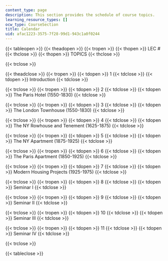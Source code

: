 ```yaml
---
content_type: page
description: This section provides the schedule of course topics.
learning_resource_types: []
ocw_type: CourseSection
title: Calendar
uid: afac1223-3575-7f28-99d1-943c1a0f0244
---
```


{{< tableopen >}}
{{< theadopen >}}
{{< tropen >}}
{{< thopen >}}
LEC #
{{< thclose >}}
{{< thopen >}}
TOPICS
{{< thclose >}}

{{< trclose >}}

{{< theadclose >}}
{{< tropen >}}
{{< tdopen >}}
1
{{< tdclose >}}
{{< tdopen >}}
Introduction
{{< tdclose >}}

{{< trclose >}}
{{< tropen >}}
{{< tdopen >}}
2
{{< tdclose >}}
{{< tdopen >}}
The Paris Hotel (1550-1830)
{{< tdclose >}}

{{< trclose >}}
{{< tropen >}}
{{< tdopen >}}
3
{{< tdclose >}}
{{< tdopen >}}
The London Townhouse (1550-1830)
{{< tdclose >}}

{{< trclose >}}
{{< tropen >}}
{{< tdopen >}}
4
{{< tdclose >}}
{{< tdopen >}}
The NY Rowhouse and Tenement (1625-1875)
{{< tdclose >}}

{{< trclose >}}
{{< tropen >}}
{{< tdopen >}}
5
{{< tdclose >}}
{{< tdopen >}}
The NY Apartment (1875-1925)
{{< tdclose >}}

{{< trclose >}}
{{< tropen >}}
{{< tdopen >}}
6
{{< tdclose >}}
{{< tdopen >}}
The Paris Apartment (1850-1925)
{{< tdclose >}}

{{< trclose >}}
{{< tropen >}}
{{< tdopen >}}
7
{{< tdclose >}}
{{< tdopen >}}
Modern Housing Projects (1925-1975)
{{< tdclose >}}

{{< trclose >}}
{{< tropen >}}
{{< tdopen >}}
8
{{< tdclose >}}
{{< tdopen >}}
Seminar I
{{< tdclose >}}

{{< trclose >}}
{{< tropen >}}
{{< tdopen >}}
9
{{< tdclose >}}
{{< tdopen >}}
Seminar II
{{< tdclose >}}

{{< trclose >}}
{{< tropen >}}
{{< tdopen >}}
10
{{< tdclose >}}
{{< tdopen >}}
Seminar III
{{< tdclose >}}

{{< trclose >}}
{{< tropen >}}
{{< tdopen >}}
11
{{< tdclose >}}
{{< tdopen >}}
Seminar IV
{{< tdclose >}}

{{< trclose >}}

{{< tableclose >}}